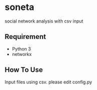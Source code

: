 # soneta
social network analysis with csv input
## Requirement
* Python 3
* networkx

## How To Use
Input files using csv. please edit config.py